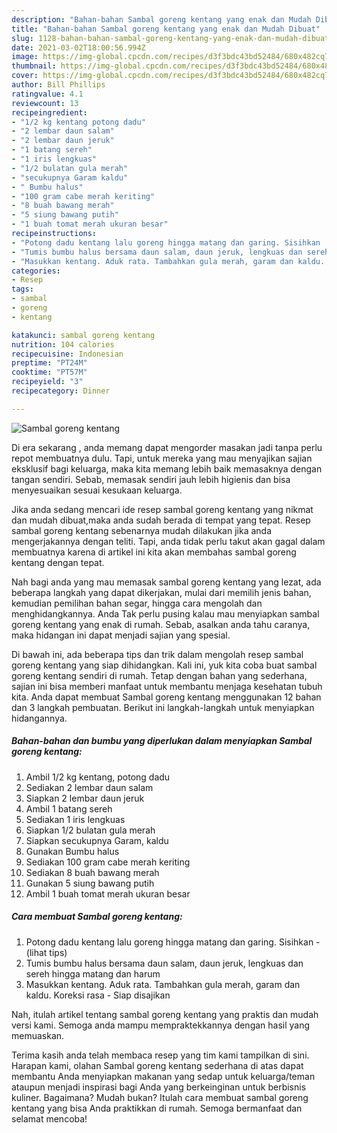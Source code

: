 ```yaml
---
description: "Bahan-bahan Sambal goreng kentang yang enak dan Mudah Dibuat"
title: "Bahan-bahan Sambal goreng kentang yang enak dan Mudah Dibuat"
slug: 1128-bahan-bahan-sambal-goreng-kentang-yang-enak-dan-mudah-dibuat
date: 2021-03-02T18:00:56.994Z
image: https://img-global.cpcdn.com/recipes/d3f3bdc43bd52484/680x482cq70/sambal-goreng-kentang-foto-resep-utama.jpg
thumbnail: https://img-global.cpcdn.com/recipes/d3f3bdc43bd52484/680x482cq70/sambal-goreng-kentang-foto-resep-utama.jpg
cover: https://img-global.cpcdn.com/recipes/d3f3bdc43bd52484/680x482cq70/sambal-goreng-kentang-foto-resep-utama.jpg
author: Bill Phillips
ratingvalue: 4.1
reviewcount: 13
recipeingredient:
- "1/2 kg kentang potong dadu"
- "2 lembar daun salam"
- "2 lembar daun jeruk"
- "1 batang sereh"
- "1 iris lengkuas"
- "1/2 bulatan gula merah"
- "secukupnya Garam kaldu"
- " Bumbu halus"
- "100 gram cabe merah keriting"
- "8 buah bawang merah"
- "5 siung bawang putih"
- "1 buah tomat merah ukuran besar"
recipeinstructions:
- "Potong dadu kentang lalu goreng hingga matang dan garing. Sisihkan           (lihat tips)"
- "Tumis bumbu halus bersama daun salam, daun jeruk, lengkuas dan sereh hingga matang dan harum"
- "Masukkan kentang. Aduk rata. Tambahkan gula merah, garam dan kaldu. Koreksi rasa Siap disajikan"
categories:
- Resep
tags:
- sambal
- goreng
- kentang

katakunci: sambal goreng kentang 
nutrition: 104 calories
recipecuisine: Indonesian
preptime: "PT24M"
cooktime: "PT57M"
recipeyield: "3"
recipecategory: Dinner

---
```



![Sambal goreng kentang](https://img-global.cpcdn.com/recipes/d3f3bdc43bd52484/680x482cq70/sambal-goreng-kentang-foto-resep-utama.jpg)

Di era  sekarang , anda memang dapat mengorder masakan jadi tanpa perlu repot membuatnya dulu. Tapi, untuk mereka yang mau menyajikan sajian eksklusif bagi keluarga, maka kita memang lebih baik memasaknya dengan tangan sendiri. Sebab, memasak sendiri jauh lebih higienis dan bisa menyesuaikan sesuai kesukaan keluarga.

Jika anda sedang mencari ide resep sambal goreng kentang yang nikmat dan mudah dibuat,maka anda sudah berada di tempat yang tepat. Resep sambal goreng kentang  sebenarnya mudah dilakukan jika anda mengerjakannya dengan teliti. Tapi, anda tidak perlu takut akan gagal dalam membuatnya 
karena di artikel ini kita akan membahas sambal goreng kentang dengan tepat.  



Nah bagi anda yang mau memasak sambal goreng kentang yang lezat, ada beberapa langkah yang dapat dikerjakan, mulai dari memilih jenis bahan, kemudian pemilihan bahan segar, hingga cara mengolah dan menghidangkannya. Anda Tak perlu pusing kalau mau menyiapkan sambal goreng kentang yang enak di rumah. Sebab, asalkan anda  tahu caranya, maka hidangan ini dapat menjadi sajian yang spesial.

Di bawah ini, ada beberapa tips dan trik dalam mengolah resep sambal goreng kentang yang siap dihidangkan. Kali ini, yuk kita coba buat sambal goreng kentang sendiri di rumah. Tetap dengan bahan yang sederhana, sajian ini bisa memberi manfaat untuk membantu menjaga kesehatan tubuh kita. Anda dapat membuat Sambal goreng kentang menggunakan 12 bahan dan 3 langkah pembuatan. Berikut ini langkah-langkah untuk menyiapkan hidangannya.

<!--inarticleads1-->

##### Bahan-bahan dan bumbu yang diperlukan dalam menyiapkan Sambal goreng kentang:

1. Ambil 1/2 kg kentang, potong dadu
1. Sediakan 2 lembar daun salam
1. Siapkan 2 lembar daun jeruk
1. Ambil 1 batang sereh
1. Sediakan 1 iris lengkuas
1. Siapkan 1/2 bulatan gula merah
1. Siapkan secukupnya Garam, kaldu
1. Gunakan  Bumbu halus
1. Sediakan 100 gram cabe merah keriting
1. Sediakan 8 buah bawang merah
1. Gunakan 5 siung bawang putih
1. Ambil 1 buah tomat merah ukuran besar




<!--inarticleads2-->

##### Cara membuat Sambal goreng kentang:

1. Potong dadu kentang lalu goreng hingga matang dan garing. Sisihkan -           (lihat tips)
1. Tumis bumbu halus bersama daun salam, daun jeruk, lengkuas dan sereh hingga matang dan harum
1. Masukkan kentang. Aduk rata. Tambahkan gula merah, garam dan kaldu. Koreksi rasa - Siap disajikan




Nah, itulah artikel tentang  sambal goreng kentang  yang praktis dan mudah versi kami. Semoga anda mampu mempraktekkannya dengan hasil yang memuaskan. 

Terima kasih anda telah membaca resep yang tim kami tampilkan di sini. Harapan kami, olahan  Sambal goreng kentang sederhana di atas dapat membantu Anda menyiapkan makanan yang sedap untuk keluarga/teman ataupun menjadi inspirasi bagi Anda yang berkeinginan untuk berbisnis kuliner. Bagaimana? Mudah bukan? Itulah cara membuat sambal goreng kentang yang bisa Anda praktikkan di rumah. Semoga bermanfaat dan selamat mencoba!

